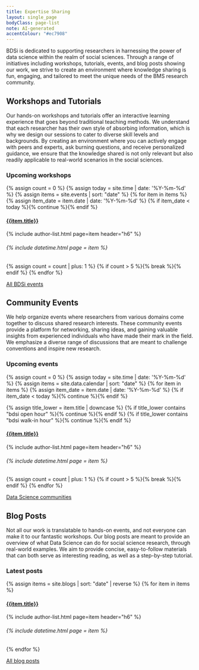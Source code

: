 ```yaml
---
title: Expertise Sharing
layout: single_page
bodyClass: page-list
note: AI-generated
accentColour: "#ec7908"
---
```


BDSi is dedicated to supporting researchers in harnessing the power of data science within the realm of social sciences. Through a range of initiatives including workshops, tutorials, events, and blog posts showing our work, we strive to create an environment where knowledge sharing is fun, engaging, and tailored to meet the unique needs of the BMS research community.

## Workshops and Tutorials
Our hands-on workshops and tutorials offer an interactive learning experience that goes beyond traditional teaching methods. We understand that each researcher has their own style of absorbing information, which is why we design our sessions to cater to diverse skill levels and backgrounds. By creating an environment where you can actively engage with peers and experts, ask burning questions, and receive personalized guidance, we ensure that the knowledge shared is not only relevant but also readily applicable to real-world scenarios in the social sciences.

### Upcoming workshops
{% assign count = 0 %}
{% assign today = site.time | date: '%Y-%m-%d' %}
{% assign items = site.events | sort: "date" %}
{% for item in items %}
  {% assign item_date = item.date | date: '%Y-%m-%d' %}
  {% if item_date < today %}{% continue %}{% endif %}
  
#### [{{item.title}}]({{site.baseurl}}{{item.url}})
{% include author-list.html page=item header="h6" %}
###### {% include datetime.html page = item %}

  {% assign count = count | plus: 1 %}
  {% if count > 5 %}{% break %}{% endif %}
{% endfor %}


<a href="{% link events.html %}" class="button center mb-6">All BDSi events</a>

## Community Events
We help organize events where researchers from various domains come together to discuss shared research interests. These community events provide a platform for networking, sharing ideas, and gaining valuable insights from experienced individuals who have made their mark in the field. We emphasize a diverse range of discussions that are meant to challenge conventions and inspire new research.

### Upcoming events
{% assign count = 0 %}
{% assign today = site.time | date: '%Y-%m-%d' %}
{% assign items = site.data.calendar | sort: "date" %}
{% for item in items %}
  {% assign item_date = item.date | date: '%Y-%m-%d' %}
  {% if item_date < today %}{% continue %}{% endif %}

  {% assign title_lower = item.title | downcase %}
  {% if title_lower contains "bdsi open hour" %}{% continue %}{% endif %}
  {% if title_lower contains "bdsi walk-in hour" %}{% continue %}{% endif %}
  
#### [{{item.title}}]({{site.baseurl}}{{item.url}})
{% include author-list.html page=item header="h6" %}
###### {% include datetime.html page = item %}

  {% assign count = count | plus: 1 %}
  {% if count > 5 %}{% break %}{% endif %}
{% endfor %}

<a href="{% link community.html %}" class="button center mb-6">Data Science communities</a>

## Blog Posts
Not all our work is translatable to hands-on events, and not everyone can make it to our fantastic workshops. Our blog posts are meant to provide an overview of what Data Science can do for social science research, through real-world examples. We aim to provide concise, easy-to-follow materials that can both serve as interesting reading, as well as a step-by-step tutorial.

### Latest posts
{% assign items = site.blogs | sort: "date" | reverse %}
{% for item in items %}

#### [{{item.title}}]({{site.baseurl}}{{item.url}})
{% include author-list.html page=item header="h6" %}
###### {% include datetime.html page = item %}

{% endfor %}

<a href="{% link blogs.html %}" class="button center mb-6">All blog posts</a>